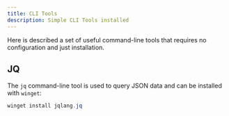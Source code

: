 ```yaml
---
title: CLI Tools
description: Simple CLI Tools installed
---
```


Here is described a set of useful command-line tools that requires no configuration and just installation.

## JQ

The `jq` command-line tool is used to query JSON data and can be installed with `winget`:

```powerShell
winget install jqlang.jq
```